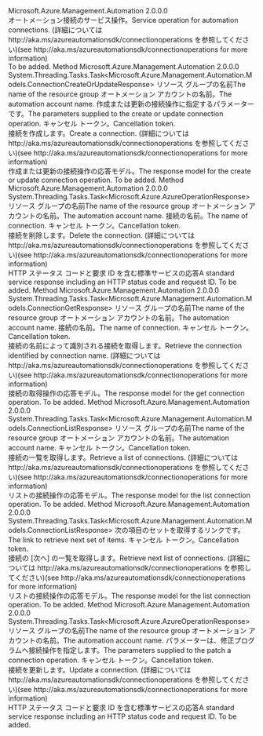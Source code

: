 <Type Name="IConnectionOperations" FullName="Microsoft.Azure.Management.Automation.IConnectionOperations">
  <TypeSignature Language="C#" Value="public interface IConnectionOperations" />
  <TypeSignature Language="ILAsm" Value=".class public interface auto ansi abstract IConnectionOperations" />
  <TypeSignature Language="DocId" Value="T:Microsoft.Azure.Management.Automation.IConnectionOperations" />
  <TypeSignature Language="VB.NET" Value="Public Interface IConnectionOperations" />
  <TypeSignature Language="F#" Value="type IConnectionOperations = interface" />
  <AssemblyInfo>
    <AssemblyName>Microsoft.Azure.Management.Automation</AssemblyName>
    <AssemblyVersion>2.0.0.0</AssemblyVersion>
  </AssemblyInfo>
  <Interfaces />
  <Docs>
    <summary>
            <span data-ttu-id="ec2ca-101">オートメーション接続のサービス操作。</span><span class="sxs-lookup"><span data-stu-id="ec2ca-101">Service operation for automation connections.</span></span>  <span data-ttu-id="ec2ca-102">(詳細については http://aka.ms/azureautomationsdk/connectionoperations を参照してください)</span><span class="sxs-lookup"><span data-stu-id="ec2ca-102">(see http://aka.ms/azureautomationsdk/connectionoperations for more information)</span></span>
            </summary>
    <remarks>To be added.</remarks>
  </Docs>
  <Members>
    <Member MemberName="CreateOrUpdateAsync">
      <MemberSignature Language="C#" Value="public System.Threading.Tasks.Task&lt;Microsoft.Azure.Management.Automation.Models.ConnectionCreateOrUpdateResponse&gt; CreateOrUpdateAsync (string resourceGroupName, string automationAccount, Microsoft.Azure.Management.Automation.Models.ConnectionCreateOrUpdateParameters parameters, System.Threading.CancellationToken cancellationToken);" />
      <MemberSignature Language="ILAsm" Value=".method public hidebysig newslot virtual instance class System.Threading.Tasks.Task`1&lt;class Microsoft.Azure.Management.Automation.Models.ConnectionCreateOrUpdateResponse&gt; CreateOrUpdateAsync(string resourceGroupName, string automationAccount, class Microsoft.Azure.Management.Automation.Models.ConnectionCreateOrUpdateParameters parameters, valuetype System.Threading.CancellationToken cancellationToken) cil managed" />
      <MemberSignature Language="DocId" Value="M:Microsoft.Azure.Management.Automation.IConnectionOperations.CreateOrUpdateAsync(System.String,System.String,Microsoft.Azure.Management.Automation.Models.ConnectionCreateOrUpdateParameters,System.Threading.CancellationToken)" />
      <MemberSignature Language="F#" Value="abstract member CreateOrUpdateAsync : string * string * Microsoft.Azure.Management.Automation.Models.ConnectionCreateOrUpdateParameters * System.Threading.CancellationToken -&gt; System.Threading.Tasks.Task&lt;Microsoft.Azure.Management.Automation.Models.ConnectionCreateOrUpdateResponse&gt;" Usage="iConnectionOperations.CreateOrUpdateAsync (resourceGroupName, automationAccount, parameters, cancellationToken)" />
      <MemberType>Method</MemberType>
      <AssemblyInfo>
        <AssemblyName>Microsoft.Azure.Management.Automation</AssemblyName>
        <AssemblyVersion>2.0.0.0</AssemblyVersion>
      </AssemblyInfo>
      <ReturnValue>
        <ReturnType>System.Threading.Tasks.Task&lt;Microsoft.Azure.Management.Automation.Models.ConnectionCreateOrUpdateResponse&gt;</ReturnType>
      </ReturnValue>
      <Parameters>
        <Parameter Name="resourceGroupName" Type="System.String" />
        <Parameter Name="automationAccount" Type="System.String" />
        <Parameter Name="parameters" Type="Microsoft.Azure.Management.Automation.Models.ConnectionCreateOrUpdateParameters" />
        <Parameter Name="cancellationToken" Type="System.Threading.CancellationToken" />
      </Parameters>
      <Docs>
        <param name="resourceGroupName">
            <span data-ttu-id="ec2ca-103">リソース グループの名前</span><span class="sxs-lookup"><span data-stu-id="ec2ca-103">The name of the resource group</span></span>
            </param>
        <param name="automationAccount">
            <span data-ttu-id="ec2ca-104">オートメーション アカウントの名前。</span><span class="sxs-lookup"><span data-stu-id="ec2ca-104">The automation account name.</span></span>
            </param>
        <param name="parameters">
            <span data-ttu-id="ec2ca-105">作成または更新の接続操作に指定するパラメーターです。</span><span class="sxs-lookup"><span data-stu-id="ec2ca-105">The parameters supplied to the create or update connection operation.</span></span>
            </param>
        <param name="cancellationToken">
            <span data-ttu-id="ec2ca-106">キャンセル トークン。</span><span class="sxs-lookup"><span data-stu-id="ec2ca-106">Cancellation token.</span></span>
            </param>
        <summary>
            <span data-ttu-id="ec2ca-107">接続を作成します。</span><span class="sxs-lookup"><span data-stu-id="ec2ca-107">Create a connection.</span></span>  <span data-ttu-id="ec2ca-108">(詳細については http://aka.ms/azureautomationsdk/connectionoperations を参照してください)</span><span class="sxs-lookup"><span data-stu-id="ec2ca-108">(see http://aka.ms/azureautomationsdk/connectionoperations for more information)</span></span>
            </summary>
        <returns>
            <span data-ttu-id="ec2ca-109">作成または更新の接続操作の応答モデル。</span><span class="sxs-lookup"><span data-stu-id="ec2ca-109">The response model for the create or update connection operation.</span></span>
            </returns>
        <remarks>To be added.</remarks>
      </Docs>
    </Member>
    <Member MemberName="DeleteAsync">
      <MemberSignature Language="C#" Value="public System.Threading.Tasks.Task&lt;Microsoft.Azure.AzureOperationResponse&gt; DeleteAsync (string resourceGroupName, string automationAccount, string connectionName, System.Threading.CancellationToken cancellationToken);" />
      <MemberSignature Language="ILAsm" Value=".method public hidebysig newslot virtual instance class System.Threading.Tasks.Task`1&lt;class Microsoft.Azure.AzureOperationResponse&gt; DeleteAsync(string resourceGroupName, string automationAccount, string connectionName, valuetype System.Threading.CancellationToken cancellationToken) cil managed" />
      <MemberSignature Language="DocId" Value="M:Microsoft.Azure.Management.Automation.IConnectionOperations.DeleteAsync(System.String,System.String,System.String,System.Threading.CancellationToken)" />
      <MemberSignature Language="F#" Value="abstract member DeleteAsync : string * string * string * System.Threading.CancellationToken -&gt; System.Threading.Tasks.Task&lt;Microsoft.Azure.AzureOperationResponse&gt;" Usage="iConnectionOperations.DeleteAsync (resourceGroupName, automationAccount, connectionName, cancellationToken)" />
      <MemberType>Method</MemberType>
      <AssemblyInfo>
        <AssemblyName>Microsoft.Azure.Management.Automation</AssemblyName>
        <AssemblyVersion>2.0.0.0</AssemblyVersion>
      </AssemblyInfo>
      <ReturnValue>
        <ReturnType>System.Threading.Tasks.Task&lt;Microsoft.Azure.AzureOperationResponse&gt;</ReturnType>
      </ReturnValue>
      <Parameters>
        <Parameter Name="resourceGroupName" Type="System.String" />
        <Parameter Name="automationAccount" Type="System.String" />
        <Parameter Name="connectionName" Type="System.String" />
        <Parameter Name="cancellationToken" Type="System.Threading.CancellationToken" />
      </Parameters>
      <Docs>
        <param name="resourceGroupName">
            <span data-ttu-id="ec2ca-110">リソース グループの名前</span><span class="sxs-lookup"><span data-stu-id="ec2ca-110">The name of the resource group</span></span>
            </param>
        <param name="automationAccount">
            <span data-ttu-id="ec2ca-111">オートメーション アカウントの名前。</span><span class="sxs-lookup"><span data-stu-id="ec2ca-111">The automation account name.</span></span>
            </param>
        <param name="connectionName">
            <span data-ttu-id="ec2ca-112">接続の名前。</span><span class="sxs-lookup"><span data-stu-id="ec2ca-112">The name of connection.</span></span>
            </param>
        <param name="cancellationToken">
            <span data-ttu-id="ec2ca-113">キャンセル トークン。</span><span class="sxs-lookup"><span data-stu-id="ec2ca-113">Cancellation token.</span></span>
            </param>
        <summary>
            <span data-ttu-id="ec2ca-114">接続を削除します。</span><span class="sxs-lookup"><span data-stu-id="ec2ca-114">Delete the connection.</span></span>  <span data-ttu-id="ec2ca-115">(詳細については http://aka.ms/azureautomationsdk/connectionoperations を参照してください)</span><span class="sxs-lookup"><span data-stu-id="ec2ca-115">(see http://aka.ms/azureautomationsdk/connectionoperations for more information)</span></span>
            </summary>
        <returns>
            <span data-ttu-id="ec2ca-116">HTTP ステータス コードと要求 ID を含む標準サービスの応答</span><span class="sxs-lookup"><span data-stu-id="ec2ca-116">A standard service response including an HTTP status code and request ID.</span></span>
            </returns>
        <remarks>To be added.</remarks>
      </Docs>
    </Member>
    <Member MemberName="GetAsync">
      <MemberSignature Language="C#" Value="public System.Threading.Tasks.Task&lt;Microsoft.Azure.Management.Automation.Models.ConnectionGetResponse&gt; GetAsync (string resourceGroupName, string automationAccount, string connectionName, System.Threading.CancellationToken cancellationToken);" />
      <MemberSignature Language="ILAsm" Value=".method public hidebysig newslot virtual instance class System.Threading.Tasks.Task`1&lt;class Microsoft.Azure.Management.Automation.Models.ConnectionGetResponse&gt; GetAsync(string resourceGroupName, string automationAccount, string connectionName, valuetype System.Threading.CancellationToken cancellationToken) cil managed" />
      <MemberSignature Language="DocId" Value="M:Microsoft.Azure.Management.Automation.IConnectionOperations.GetAsync(System.String,System.String,System.String,System.Threading.CancellationToken)" />
      <MemberSignature Language="F#" Value="abstract member GetAsync : string * string * string * System.Threading.CancellationToken -&gt; System.Threading.Tasks.Task&lt;Microsoft.Azure.Management.Automation.Models.ConnectionGetResponse&gt;" Usage="iConnectionOperations.GetAsync (resourceGroupName, automationAccount, connectionName, cancellationToken)" />
      <MemberType>Method</MemberType>
      <AssemblyInfo>
        <AssemblyName>Microsoft.Azure.Management.Automation</AssemblyName>
        <AssemblyVersion>2.0.0.0</AssemblyVersion>
      </AssemblyInfo>
      <ReturnValue>
        <ReturnType>System.Threading.Tasks.Task&lt;Microsoft.Azure.Management.Automation.Models.ConnectionGetResponse&gt;</ReturnType>
      </ReturnValue>
      <Parameters>
        <Parameter Name="resourceGroupName" Type="System.String" />
        <Parameter Name="automationAccount" Type="System.String" />
        <Parameter Name="connectionName" Type="System.String" />
        <Parameter Name="cancellationToken" Type="System.Threading.CancellationToken" />
      </Parameters>
      <Docs>
        <param name="resourceGroupName">
            <span data-ttu-id="ec2ca-117">リソース グループの名前</span><span class="sxs-lookup"><span data-stu-id="ec2ca-117">The name of the resource group</span></span>
            </param>
        <param name="automationAccount">
            <span data-ttu-id="ec2ca-118">オートメーション アカウントの名前。</span><span class="sxs-lookup"><span data-stu-id="ec2ca-118">The automation account name.</span></span>
            </param>
        <param name="connectionName">
            <span data-ttu-id="ec2ca-119">接続の名前。</span><span class="sxs-lookup"><span data-stu-id="ec2ca-119">The name of connection.</span></span>
            </param>
        <param name="cancellationToken">
            <span data-ttu-id="ec2ca-120">キャンセル トークン。</span><span class="sxs-lookup"><span data-stu-id="ec2ca-120">Cancellation token.</span></span>
            </param>
        <summary>
            <span data-ttu-id="ec2ca-121">接続の名前によって識別される接続を取得します。</span><span class="sxs-lookup"><span data-stu-id="ec2ca-121">Retrieve the connection identified by connection name.</span></span>  <span data-ttu-id="ec2ca-122">(詳細については http://aka.ms/azureautomationsdk/connectionoperations を参照してください)</span><span class="sxs-lookup"><span data-stu-id="ec2ca-122">(see http://aka.ms/azureautomationsdk/connectionoperations for more information)</span></span>
            </summary>
        <returns>
            <span data-ttu-id="ec2ca-123">接続の取得操作の応答モデル。</span><span class="sxs-lookup"><span data-stu-id="ec2ca-123">The response model for the get connection operation.</span></span>
            </returns>
        <remarks>To be added.</remarks>
      </Docs>
    </Member>
    <Member MemberName="ListAsync">
      <MemberSignature Language="C#" Value="public System.Threading.Tasks.Task&lt;Microsoft.Azure.Management.Automation.Models.ConnectionListResponse&gt; ListAsync (string resourceGroupName, string automationAccount, System.Threading.CancellationToken cancellationToken);" />
      <MemberSignature Language="ILAsm" Value=".method public hidebysig newslot virtual instance class System.Threading.Tasks.Task`1&lt;class Microsoft.Azure.Management.Automation.Models.ConnectionListResponse&gt; ListAsync(string resourceGroupName, string automationAccount, valuetype System.Threading.CancellationToken cancellationToken) cil managed" />
      <MemberSignature Language="DocId" Value="M:Microsoft.Azure.Management.Automation.IConnectionOperations.ListAsync(System.String,System.String,System.Threading.CancellationToken)" />
      <MemberSignature Language="F#" Value="abstract member ListAsync : string * string * System.Threading.CancellationToken -&gt; System.Threading.Tasks.Task&lt;Microsoft.Azure.Management.Automation.Models.ConnectionListResponse&gt;" Usage="iConnectionOperations.ListAsync (resourceGroupName, automationAccount, cancellationToken)" />
      <MemberType>Method</MemberType>
      <AssemblyInfo>
        <AssemblyName>Microsoft.Azure.Management.Automation</AssemblyName>
        <AssemblyVersion>2.0.0.0</AssemblyVersion>
      </AssemblyInfo>
      <ReturnValue>
        <ReturnType>System.Threading.Tasks.Task&lt;Microsoft.Azure.Management.Automation.Models.ConnectionListResponse&gt;</ReturnType>
      </ReturnValue>
      <Parameters>
        <Parameter Name="resourceGroupName" Type="System.String" />
        <Parameter Name="automationAccount" Type="System.String" />
        <Parameter Name="cancellationToken" Type="System.Threading.CancellationToken" />
      </Parameters>
      <Docs>
        <param name="resourceGroupName">
            <span data-ttu-id="ec2ca-124">リソース グループの名前</span><span class="sxs-lookup"><span data-stu-id="ec2ca-124">The name of the resource group</span></span>
            </param>
        <param name="automationAccount">
            <span data-ttu-id="ec2ca-125">オートメーション アカウントの名前。</span><span class="sxs-lookup"><span data-stu-id="ec2ca-125">The automation account name.</span></span>
            </param>
        <param name="cancellationToken">
            <span data-ttu-id="ec2ca-126">キャンセル トークン。</span><span class="sxs-lookup"><span data-stu-id="ec2ca-126">Cancellation token.</span></span>
            </param>
        <summary>
            <span data-ttu-id="ec2ca-127">接続の一覧を取得します。</span><span class="sxs-lookup"><span data-stu-id="ec2ca-127">Retrieve a list of connections.</span></span>  <span data-ttu-id="ec2ca-128">(詳細については http://aka.ms/azureautomationsdk/connectionoperations を参照してください)</span><span class="sxs-lookup"><span data-stu-id="ec2ca-128">(see http://aka.ms/azureautomationsdk/connectionoperations for more information)</span></span>
            </summary>
        <returns>
            <span data-ttu-id="ec2ca-129">リストの接続操作の応答モデル。</span><span class="sxs-lookup"><span data-stu-id="ec2ca-129">The response model for the list connection operation.</span></span>
            </returns>
        <remarks>To be added.</remarks>
      </Docs>
    </Member>
    <Member MemberName="ListNextAsync">
      <MemberSignature Language="C#" Value="public System.Threading.Tasks.Task&lt;Microsoft.Azure.Management.Automation.Models.ConnectionListResponse&gt; ListNextAsync (string nextLink, System.Threading.CancellationToken cancellationToken);" />
      <MemberSignature Language="ILAsm" Value=".method public hidebysig newslot virtual instance class System.Threading.Tasks.Task`1&lt;class Microsoft.Azure.Management.Automation.Models.ConnectionListResponse&gt; ListNextAsync(string nextLink, valuetype System.Threading.CancellationToken cancellationToken) cil managed" />
      <MemberSignature Language="DocId" Value="M:Microsoft.Azure.Management.Automation.IConnectionOperations.ListNextAsync(System.String,System.Threading.CancellationToken)" />
      <MemberSignature Language="F#" Value="abstract member ListNextAsync : string * System.Threading.CancellationToken -&gt; System.Threading.Tasks.Task&lt;Microsoft.Azure.Management.Automation.Models.ConnectionListResponse&gt;" Usage="iConnectionOperations.ListNextAsync (nextLink, cancellationToken)" />
      <MemberType>Method</MemberType>
      <AssemblyInfo>
        <AssemblyName>Microsoft.Azure.Management.Automation</AssemblyName>
        <AssemblyVersion>2.0.0.0</AssemblyVersion>
      </AssemblyInfo>
      <ReturnValue>
        <ReturnType>System.Threading.Tasks.Task&lt;Microsoft.Azure.Management.Automation.Models.ConnectionListResponse&gt;</ReturnType>
      </ReturnValue>
      <Parameters>
        <Parameter Name="nextLink" Type="System.String" />
        <Parameter Name="cancellationToken" Type="System.Threading.CancellationToken" />
      </Parameters>
      <Docs>
        <param name="nextLink">
            <span data-ttu-id="ec2ca-130">次の項目のセットを取得するリンクです。</span><span class="sxs-lookup"><span data-stu-id="ec2ca-130">The link to retrieve next set of items.</span></span>
            </param>
        <param name="cancellationToken">
            <span data-ttu-id="ec2ca-131">キャンセル トークン。</span><span class="sxs-lookup"><span data-stu-id="ec2ca-131">Cancellation token.</span></span>
            </param>
        <summary>
            <span data-ttu-id="ec2ca-132">接続の [次へ] の一覧を取得します。</span><span class="sxs-lookup"><span data-stu-id="ec2ca-132">Retrieve next list of connections.</span></span>  <span data-ttu-id="ec2ca-133">(詳細については http://aka.ms/azureautomationsdk/connectionoperations を参照してください)</span><span class="sxs-lookup"><span data-stu-id="ec2ca-133">(see http://aka.ms/azureautomationsdk/connectionoperations for more information)</span></span>
            </summary>
        <returns>
            <span data-ttu-id="ec2ca-134">リストの接続操作の応答モデル。</span><span class="sxs-lookup"><span data-stu-id="ec2ca-134">The response model for the list connection operation.</span></span>
            </returns>
        <remarks>To be added.</remarks>
      </Docs>
    </Member>
    <Member MemberName="PatchAsync">
      <MemberSignature Language="C#" Value="public System.Threading.Tasks.Task&lt;Microsoft.Azure.AzureOperationResponse&gt; PatchAsync (string resourceGroupName, string automationAccount, Microsoft.Azure.Management.Automation.Models.ConnectionPatchParameters parameters, System.Threading.CancellationToken cancellationToken);" />
      <MemberSignature Language="ILAsm" Value=".method public hidebysig newslot virtual instance class System.Threading.Tasks.Task`1&lt;class Microsoft.Azure.AzureOperationResponse&gt; PatchAsync(string resourceGroupName, string automationAccount, class Microsoft.Azure.Management.Automation.Models.ConnectionPatchParameters parameters, valuetype System.Threading.CancellationToken cancellationToken) cil managed" />
      <MemberSignature Language="DocId" Value="M:Microsoft.Azure.Management.Automation.IConnectionOperations.PatchAsync(System.String,System.String,Microsoft.Azure.Management.Automation.Models.ConnectionPatchParameters,System.Threading.CancellationToken)" />
      <MemberSignature Language="F#" Value="abstract member PatchAsync : string * string * Microsoft.Azure.Management.Automation.Models.ConnectionPatchParameters * System.Threading.CancellationToken -&gt; System.Threading.Tasks.Task&lt;Microsoft.Azure.AzureOperationResponse&gt;" Usage="iConnectionOperations.PatchAsync (resourceGroupName, automationAccount, parameters, cancellationToken)" />
      <MemberType>Method</MemberType>
      <AssemblyInfo>
        <AssemblyName>Microsoft.Azure.Management.Automation</AssemblyName>
        <AssemblyVersion>2.0.0.0</AssemblyVersion>
      </AssemblyInfo>
      <ReturnValue>
        <ReturnType>System.Threading.Tasks.Task&lt;Microsoft.Azure.AzureOperationResponse&gt;</ReturnType>
      </ReturnValue>
      <Parameters>
        <Parameter Name="resourceGroupName" Type="System.String" />
        <Parameter Name="automationAccount" Type="System.String" />
        <Parameter Name="parameters" Type="Microsoft.Azure.Management.Automation.Models.ConnectionPatchParameters" />
        <Parameter Name="cancellationToken" Type="System.Threading.CancellationToken" />
      </Parameters>
      <Docs>
        <param name="resourceGroupName">
            <span data-ttu-id="ec2ca-135">リソース グループの名前</span><span class="sxs-lookup"><span data-stu-id="ec2ca-135">The name of the resource group</span></span>
            </param>
        <param name="automationAccount">
            <span data-ttu-id="ec2ca-136">オートメーション アカウントの名前。</span><span class="sxs-lookup"><span data-stu-id="ec2ca-136">The automation account name.</span></span>
            </param>
        <param name="parameters">
            <span data-ttu-id="ec2ca-137">パラメーターは、修正プログラムへ接続操作を指定します。</span><span class="sxs-lookup"><span data-stu-id="ec2ca-137">The parameters supplied to the patch a connection operation.</span></span>
            </param>
        <param name="cancellationToken">
            <span data-ttu-id="ec2ca-138">キャンセル トークン。</span><span class="sxs-lookup"><span data-stu-id="ec2ca-138">Cancellation token.</span></span>
            </param>
        <summary>
            <span data-ttu-id="ec2ca-139">接続を更新します。</span><span class="sxs-lookup"><span data-stu-id="ec2ca-139">Update a connection.</span></span>  <span data-ttu-id="ec2ca-140">(詳細については http://aka.ms/azureautomationsdk/connectionoperations を参照してください)</span><span class="sxs-lookup"><span data-stu-id="ec2ca-140">(see http://aka.ms/azureautomationsdk/connectionoperations for more information)</span></span>
            </summary>
        <returns>
            <span data-ttu-id="ec2ca-141">HTTP ステータス コードと要求 ID を含む標準サービスの応答</span><span class="sxs-lookup"><span data-stu-id="ec2ca-141">A standard service response including an HTTP status code and request ID.</span></span>
            </returns>
        <remarks>To be added.</remarks>
      </Docs>
    </Member>
  </Members>
</Type>